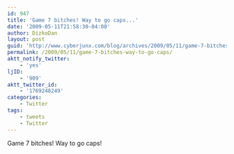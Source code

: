 ```yaml
---
id: 947
title: 'Game 7 bitches! Way to go caps...'
date: '2009-05-11T21:58:30-04:00'
author: DizkoDan
layout: post
guid: 'http://www.cyberjunx.com/blog/archives/2009/05/11/game-7-bitches-way-to-go-caps/'
permalink: /2009/05/11/game-7-bitches-way-to-go-caps/
aktt_notify_twitter:
    - 'yes'
ljID:
    - '909'
aktt_twitter_id:
    - '1769248249'
categories:
    - Twitter
tags:
    - tweets
    - Twitter
---
```


Game 7 bitches! Way to go caps!
